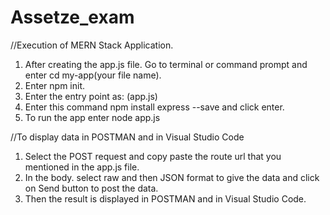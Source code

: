 # Assetze_exam

//Execution of MERN Stack Application. 
1. After creating the app.js file. Go to terminal or command prompt and enter cd my-app(your file name).
2. Enter npm init.
3. Enter the entry point as: (app.js)
4. Enter this command npm install express --save and click enter.
5. To run the app enter node app.js

//To display data in POSTMAN and in Visual Studio Code
1. Select the POST request and copy paste the route url that you mentioned in the app.js file.
2. In the body. select raw and then JSON format to give the data and click on Send button to post the data.
3. Then the result is displayed in POSTMAN and in Visual Studio Code. 
